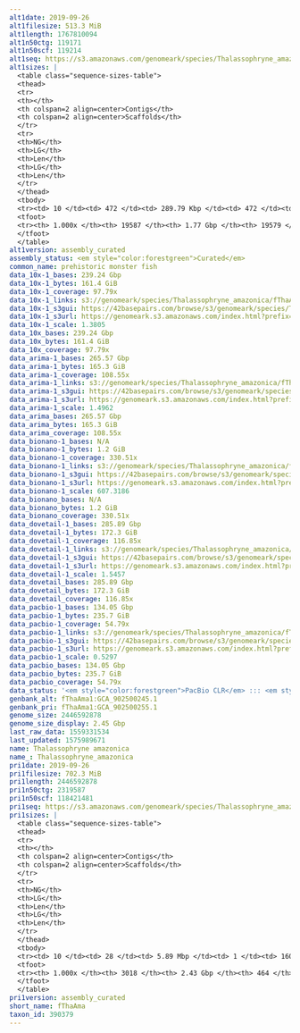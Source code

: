 ```yaml
---
alt1date: 2019-09-26
alt1filesize: 513.3 MiB
alt1length: 1767810094
alt1n50ctg: 119171
alt1n50scf: 119214
alt1seq: https://s3.amazonaws.com/genomeark/species/Thalassophryne_amazonica/fThaAma1/assembly_curated/fThaAma1.alt.cur.20190926.fasta.gz
alt1sizes: |
  <table class="sequence-sizes-table">
  <thead>
  <tr>
  <th></th>
  <th colspan=2 align=center>Contigs</th>
  <th colspan=2 align=center>Scaffolds</th>
  </tr>
  <tr>
  <th>NG</th>
  <th>LG</th>
  <th>Len</th>
  <th>LG</th>
  <th>Len</th>
  </tr>
  </thead>
  <tbody>
  <tr><td> 10 </td><td> 472 </td><td> 289.79 Kbp </td><td> 472 </td><td> 290.22 Kbp </td></tr>  <tr><td> 20 </td><td> 1186 </td><td> 215.72 Kbp </td><td> 1185 </td><td> 215.72 Kbp </td></tr>  <tr><td> 30 </td><td> 2106 </td><td> 172.80 Kbp </td><td> 2105 </td><td> 172.80 Kbp </td></tr>  <tr><td> 40 </td><td> 3236 </td><td> 142.47 Kbp </td><td> 3234 </td><td> 142.48 Kbp </td></tr>  <tr style="background-color:#cccccc;"><td> 50 </td><td> 4594 </td><td> 119.17 Kbp </td><td> 4593 </td><td> 119.21 Kbp </td></tr>  <tr><td> 60 </td><td> 6225 </td><td> 98.75 Kbp </td><td> 6224 </td><td> 98.76 Kbp </td></tr>  <tr><td> 70 </td><td> 8197 </td><td> 81.00 Kbp </td><td> 8195 </td><td> 81.02 Kbp </td></tr>  <tr><td> 80 </td><td> 10646 </td><td> 63.97 Kbp </td><td> 10643 </td><td> 63.98 Kbp </td></tr>  <tr><td> 90 </td><td> 13875 </td><td> 46.24 Kbp </td><td> 13872 </td><td> 46.25 Kbp </td></tr>  <tr><td> 100 </td><td> 19586 </td><td> 193  bp </td><td> 19578 </td><td> 193  bp </td></tr>  </tbody>
  <tfoot>
  <tr><th> 1.000x </th><th> 19587 </th><th> 1.77 Gbp </th><th> 19579 </th><th> 1.77 Gbp </th></tr>
  </tfoot>
  </table>
alt1version: assembly_curated
assembly_status: <em style="color:forestgreen">Curated</em>
common_name: prehistoric monster fish
data_10x-1_bases: 239.24 Gbp
data_10x-1_bytes: 161.4 GiB
data_10x-1_coverage: 97.79x
data_10x-1_links: s3://genomeark/species/Thalassophryne_amazonica/fThaAma1/genomic_data/10x/<br>
data_10x-1_s3gui: https://42basepairs.com/browse/s3/genomeark/species/Thalassophryne_amazonica/fThaAma1/genomic_data/10x/
data_10x-1_s3url: https://genomeark.s3.amazonaws.com/index.html?prefix=species/Thalassophryne_amazonica/fThaAma1/genomic_data/10x/
data_10x-1_scale: 1.3805
data_10x_bases: 239.24 Gbp
data_10x_bytes: 161.4 GiB
data_10x_coverage: 97.79x
data_arima-1_bases: 265.57 Gbp
data_arima-1_bytes: 165.3 GiB
data_arima-1_coverage: 108.55x
data_arima-1_links: s3://genomeark/species/Thalassophryne_amazonica/fThaAma1/genomic_data/arima/<br>
data_arima-1_s3gui: https://42basepairs.com/browse/s3/genomeark/species/Thalassophryne_amazonica/fThaAma1/genomic_data/arima/
data_arima-1_s3url: https://genomeark.s3.amazonaws.com/index.html?prefix=species/Thalassophryne_amazonica/fThaAma1/genomic_data/arima/
data_arima-1_scale: 1.4962
data_arima_bases: 265.57 Gbp
data_arima_bytes: 165.3 GiB
data_arima_coverage: 108.55x
data_bionano-1_bases: N/A
data_bionano-1_bytes: 1.2 GiB
data_bionano-1_coverage: 330.51x
data_bionano-1_links: s3://genomeark/species/Thalassophryne_amazonica/fThaAma1/genomic_data/bionano/<br>
data_bionano-1_s3gui: https://42basepairs.com/browse/s3/genomeark/species/Thalassophryne_amazonica/fThaAma1/genomic_data/bionano/
data_bionano-1_s3url: https://genomeark.s3.amazonaws.com/index.html?prefix=species/Thalassophryne_amazonica/fThaAma1/genomic_data/bionano/
data_bionano-1_scale: 607.3186
data_bionano_bases: N/A
data_bionano_bytes: 1.2 GiB
data_bionano_coverage: 330.51x
data_dovetail-1_bases: 285.89 Gbp
data_dovetail-1_bytes: 172.3 GiB
data_dovetail-1_coverage: 116.85x
data_dovetail-1_links: s3://genomeark/species/Thalassophryne_amazonica/fThaAma1/genomic_data/dovetail/<br>
data_dovetail-1_s3gui: https://42basepairs.com/browse/s3/genomeark/species/Thalassophryne_amazonica/fThaAma1/genomic_data/dovetail/
data_dovetail-1_s3url: https://genomeark.s3.amazonaws.com/index.html?prefix=species/Thalassophryne_amazonica/fThaAma1/genomic_data/dovetail/
data_dovetail-1_scale: 1.5457
data_dovetail_bases: 285.89 Gbp
data_dovetail_bytes: 172.3 GiB
data_dovetail_coverage: 116.85x
data_pacbio-1_bases: 134.05 Gbp
data_pacbio-1_bytes: 235.7 GiB
data_pacbio-1_coverage: 54.79x
data_pacbio-1_links: s3://genomeark/species/Thalassophryne_amazonica/fThaAma1/genomic_data/pacbio/<br>
data_pacbio-1_s3gui: https://42basepairs.com/browse/s3/genomeark/species/Thalassophryne_amazonica/fThaAma1/genomic_data/pacbio/
data_pacbio-1_s3url: https://genomeark.s3.amazonaws.com/index.html?prefix=species/Thalassophryne_amazonica/fThaAma1/genomic_data/pacbio/
data_pacbio-1_scale: 0.5297
data_pacbio_bases: 134.05 Gbp
data_pacbio_bytes: 235.7 GiB
data_pacbio_coverage: 54.79x
data_status: '<em style="color:forestgreen">PacBio CLR</em> ::: <em style="color:forestgreen">10x</em> ::: <em style="color:forestgreen">Arima</em> ::: <em style="color:forestgreen">Dovetail</em>'
genbank_alt: fThaAma1:GCA_902500245.1
genbank_pri: fThaAma1:GCA_902500255.1
genome_size: 2446592878
genome_size_display: 2.45 Gbp
last_raw_data: 1559331534
last_updated: 1575989671
name: Thalassophryne amazonica
name_: Thalassophryne_amazonica
pri1date: 2019-09-26
pri1filesize: 702.3 MiB
pri1length: 2446592878
pri1n50ctg: 2319587
pri1n50scf: 118421481
pri1seq: https://s3.amazonaws.com/genomeark/species/Thalassophryne_amazonica/fThaAma1/assembly_curated/fThaAma1.pri.cur.20190926.fasta.gz
pri1sizes: |
  <table class="sequence-sizes-table">
  <thead>
  <tr>
  <th></th>
  <th colspan=2 align=center>Contigs</th>
  <th colspan=2 align=center>Scaffolds</th>
  </tr>
  <tr>
  <th>NG</th>
  <th>LG</th>
  <th>Len</th>
  <th>LG</th>
  <th>Len</th>
  </tr>
  </thead>
  <tbody>
  <tr><td> 10 </td><td> 28 </td><td> 5.89 Mbp </td><td> 1 </td><td> 160.46 Mbp </td></tr>  <tr><td> 20 </td><td> 76 </td><td> 4.41 Mbp </td><td> 3 </td><td> 146.42 Mbp </td></tr>  <tr><td> 30 </td><td> 138 </td><td> 3.51 Mbp </td><td> 4 </td><td> 133.90 Mbp </td></tr>  <tr><td> 40 </td><td> 215 </td><td> 2.83 Mbp </td><td> 6 </td><td> 122.56 Mbp </td></tr>  <tr style="background-color:#cccccc;"><td> 50 </td><td> 310 </td><td style="background-color:#88ff88;"> 2.32 Mbp </td><td> 8 </td><td style="background-color:#88ff88;"> 118.42 Mbp </td></tr>  <tr><td> 60 </td><td> 434 </td><td> 1.67 Mbp </td><td> 10 </td><td> 117.38 Mbp </td></tr>  <tr><td> 70 </td><td> 607 </td><td> 1.18 Mbp </td><td> 13 </td><td> 99.27 Mbp </td></tr>  <tr><td> 80 </td><td> 864 </td><td> 0.78 Mbp </td><td> 15 </td><td> 92.12 Mbp </td></tr>  <tr><td> 90 </td><td> 1284 </td><td> 401.77 Kbp </td><td> 18 </td><td> 72.82 Mbp </td></tr>  <tr><td> 100 </td><td> 3017 </td><td> 40  bp </td><td> 463 </td><td> 890  bp </td></tr>  </tbody>
  <tfoot>
  <tr><th> 1.000x </th><th> 3018 </th><th> 2.43 Gbp </th><th> 464 </th><th> 2.45 Gbp </th></tr>
  </tfoot>
  </table>
pri1version: assembly_curated
short_name: fThaAma
taxon_id: 390379
---
```

